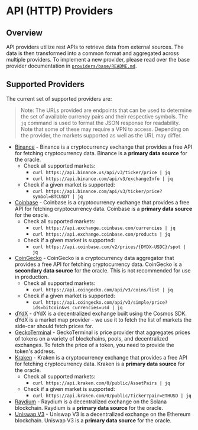# API (HTTP) Providers

## Overview

API providers utilize rest APIs to retrieve data from external sources. The data is then transformed into a common format and aggregated across multiple providers. To implement a new provider, please read over the base provider documentation in [`providers/base/README.md`](../base/README.md).

## Supported Providers

The current set of supported providers are:

> Note: The URLs provided are endpoints that can be used to determine the set of available currency pairs and their respective symbols. The `jq` command is used to format the JSON response for readability. Note that some of these may require a VPN to access. Depending on the provider, the markets supported as well as the URL may differ.

* [Binance](./prices/binance/README.md) - Binance is a cryptocurrency exchange that provides a free API for fetching cryptocurrency data. Binance is a **primary data source** for the oracle.
    * Check all supported markets: 
        * `curl https://api.binance.us/api/v3/ticker/price | jq`
        * `curl https://api.binance.com/api/v3/exchangeInfo | jq`
    * Check if a given market is supported:
        * `curl https://api.binance.com/api/v3/ticker/price?symbol=BTCUSDT | jq`
* [Coinbase](./prices/coinbase/README.md) - Coinbase is a cryptocurrency exchange that provides a free API for fetching cryptocurrency data. Coinbase is a **primary data source** for the oracle.
    * Check all supported markets: 
        * `curl https://api.exchange.coinbase.com/currencies | jq`
        * `curl https://api.exchange.coinbase.com/products | jq`
    * Check if a given market is supported: 
        * `curl https://api.coinbase.com/v2/prices/{DYDX-USDC}/spot | jq`
* [CoinGecko](./prices/coingecko/README.md) - CoinGecko is a cryptocurrency data aggregator that provides a free API for fetching cryptocurrency data. CoinGecko is a **secondary data source** for the oracle. This is not recommended for use in production.
    * Check all supported markets: 
        * `curl https://api.coingecko.com/api/v3/coins/list | jq`
    * Check if a given market is supported: 
        * `curl https://api.coingecko.com/api/v3/simple/price?ids=bitcoin&vs_currencies=usd | jq`
* [dYdX](./marketmaps/dydx/README.md) - dYdX is a decentralized exchange built using the Cosmos SDK. dYdX is a market map provider - we use it to fetch the list of markets the side-car should fetch prices for.
* [GeckoTerminal](./prices/geckoterminal/README.md) - GeckoTerminal is price provider that aggregates prices of tokens on a variety of blockchains, pools,  and decentralized exchanges. To fetch the price of a token, you need to provide the token's address. 
* [Kraken](./prices/kraken/README.md) - Kraken is a cryptocurrency exchange that provides a free API for fetching cryptocurrency data. Kraken is a **primary data source** for the oracle.
    * Check all supported markets: 
        * `curl https://api.kraken.com/0/public/AssetPairs | jq`
    * Check if a given market is supported: 
        * `curl https://api.kraken.com/0/public/Ticker?pair=ETHUSD | jq`
* [Raydium](./defi/raydium/price_fetcher.go) - Raydium is a decentralized exchange on the Solana blockchain. Raydium is a **primary data source** for the oracle.
* [Uniswap V3](./defi/uniswapv3/README.md) - Uniswap V3 is a decentralized exchange on the Ethereum blockchain. Uniswap V3 is a **primary data source** for the oracle.
